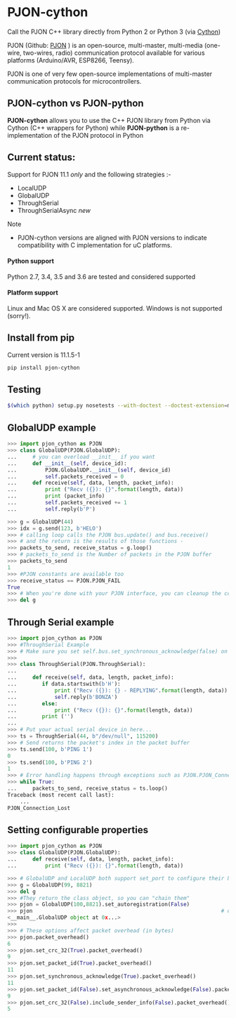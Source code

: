 # PJON-cython

Call the PJON C++ library directly from Python 2 or Python 3 (via [Cython](http://cython.org/))

PJON (Github: [PJON](https://github.com/gioblu/PJON/) ) is an open-source, multi-master, multi-media (one-wire, two-wires, radio) communication protocol available for various platforms (Arduino/AVR, ESP8266, Teensy).

PJON is one of very few open-source implementations of multi-master communication protocols for microcontrollers.


## PJON-cython vs PJON-python

**PJON-cython** allows you to use the C++ PJON library from Python via Cython (C++ wrappers for Python) while
**PJON-python** is a re-implementation of the PJON protocol in Python

## Current status:

Support for PJON 11.1 *only* and the following strategies :-
- LocalUDP
- GlobalUDP
- ThroughSerial
- ThroughSerialAsync *new*

Note

- PJON-cython versions are aligned with PJON versions to indicate compatibility with C implementation for uC platforms.

#### Python support

Python 2.7, 3.4, 3.5 and 3.6 are tested and considered supported

#### Platform support

Linux and Mac OS X are considered supported. Windows is not supported (sorry!).

## Install from pip

Current version is 11.1.5-1

```bash
pip install pjon-cython
```

## Testing

```bash
$(which python) setup.py nosetests --with-doctest --doctest-extension=md
```

## GlobalUDP example

```python
>>> import pjon_cython as PJON
>>> class GlobalUDP(PJON.GlobalUDP):
...     # you can overload __init__ if you want
...     def __init__(self, device_id):
...         PJON.GlobalUDP.__init__(self, device_id)
...         self.packets_received = 0
...     def receive(self, data, length, packet_info):
...         print ("Recv ({}): {}".format(length, data))
...         print (packet_info)
...         self.packets_received += 1
...         self.reply(b'P')

>>> g = GlobalUDP(44)
>>> idx = g.send(123, b'HELO')
>>> # calling loop calls the PJON bus.update() and bus.receive()
>>> # and the return is the results of those functions -
>>> packets_to_send, receive_status = g.loop()
>>> # packets_to_send is the Number of packets in the PJON buffer
>>> packets_to_send
1
>>> #PJON constants are available too
>>> receive_status == PJON.PJON_FAIL
True
>>> # When you're done with your PJON interface, you can cleanup the connection by deleting it
>>> del g

```

## Through Serial example

```python
>>> import pjon_cython as PJON
>>> #ThroughSerial Example
>>> # Make sure you set self.bus.set_synchronous_acknowledge(false) on the other side
>>> 
>>> class ThroughSerial(PJON.ThroughSerial):
...
...     def receive(self, data, length, packet_info):
...        if data.startswith(b'H'):
...            print ("Recv ({}): {} - REPLYING".format(length, data))
...            self.reply(b'BONZA')
...        else:
...            print ("Recv ({}): {}".format(length, data))
...        print ('')
...
>>> # Put your actual serial device in here...
>>> ts = ThroughSerial(44, b"/dev/null", 115200)
>>> # Send returns the packet's index in the packet buffer
>>> ts.send(100, b'PING 1')
0
>>> ts.send(100, b'PING 2')
1
>>> # Error handling happens through exceptions such as PJON.PJON_Connection_Lost
>>> while True:
...     packets_to_send, receive_status = ts.loop()
Traceback (most recent call last):
    ...
PJON_Connection_Lost

```


## Setting configurable properties

```python
>>> import pjon_cython as PJON
>>> class GlobalUDP(PJON.GlobalUDP):
...     def receive(self, data, length, packet_info):
...         print ("Recv ({}): {}".format(length, data))

>>> # GlobalUDP and LocalUDP both support set_port to configure their UDP listening port
>>> g = GlobalUDP(99, 8821)
>>> del g
>>> #They return the class object, so you can "chain them"
>>> pjon = GlobalUDP(100,8821).set_autoregistration(False)
>>> pjon                                                            # doctest: +ELLIPSIS
<__main__.GlobalUDP object at 0x...>
>>>
>>> # These options affect packet overhead (in bytes)
>>> pjon.packet_overhead()
6
>>> pjon.set_crc_32(True).packet_overhead()
9
>>> pjon.set_packet_id(True).packet_overhead()
11
>>> pjon.set_synchronous_acknowledge(True).packet_overhead()
11
>>> pjon.set_packet_id(False).set_asynchronous_acknowledge(False).packet_overhead()
9
>>> pjon.set_crc_32(False).include_sender_info(False).packet_overhead()
5

```
